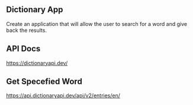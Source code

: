 ## Dictionary App

Create an application that will allow the user to search for a word and give back the results.

## API Docs

https://dictionaryapi.dev/

## Get Specefied Word

https://api.dictionaryapi.dev/api/v2/entries/en/<WORD>
